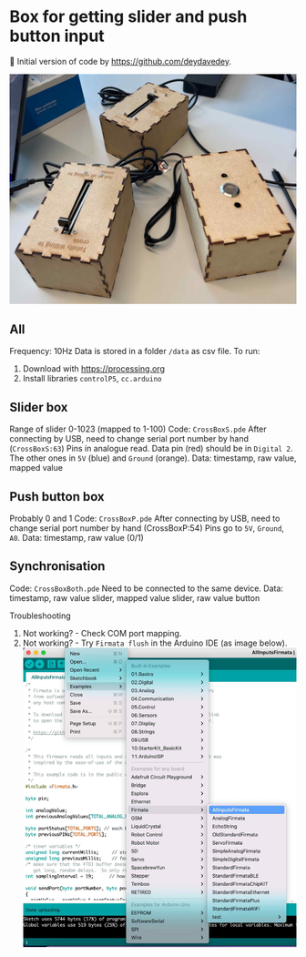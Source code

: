 # Box for getting slider and push button input
🚀 Initial version of code by https://github.com/deydavedey.

![Boxes](figures/boxes.jpg)

## All
Frequency: 10Hz
Data is stored in a folder `/data` as csv file.
To run:
1. Download with https://processing.org
2. Install libraries `controlP5`, `cc.arduino`

## Slider box
Range of slider 0-1023 (mapped to 1-100)
Code: `CrossBoxS.pde`
After connecting by USB, need to change serial port number by hand (`CrossBoxS:63`)
Pins in analogue read. Data pin (red) should be in `Digital 2`. The other ones in `5V` (blue) and `Ground` (orange).
Data: timestamp, raw value, mapped value

## Push button box
Probably 0 and 1
Code: `CrossBoxP.pde`
After connecting by USB, need to change serial port number by hand (CrossBoxP:54)
Pins go to `5V`, `Ground`, `A0`.
Data: timestamp, raw value (0/1)

## Synchronisation
Code: `CrossBoxBoth.pde`
Need to be connected to the same device.
Data: timestamp, raw value slider, mapped value slider, raw value button

Troubleshooting
1. Not working? - Check COM port mapping.
2. Not working? - Try `Firmata flush` in the Arduino IDE (as image below).
![Firmata flush](figures/firmata.jpg)
